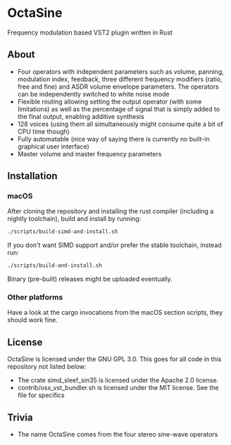 # OctaSine

Frequency modulation based VST2 plugin written in Rust

## About

* Four operators with independent parameters such as volume, panning, modulation index, feedback, three different frequency modifiers (ratio, free and fine) and ASDR volume envelope parameters. The operators can be independently switched to white noise mode
* Flexible routing allowing setting the output operator (with some limitations) as well as the percentage of signal that is simply added to the final output, enabling additive synthesis
* 128 voices (using them all simultaneously might consume quite a bit of CPU time though)
* Fully automatable (nice way of saying there is currently no built-in graphical user interface)
* Master volume and master frequency parameters

## Installation

### macOS

After cloning the repository and installing the rust compiler (including a nightly toolchain), build and install by running:

```sh
./scripts/build-simd-and-install.sh
```

If you don't want SIMD support and/or prefer the stable toolchain, instead run:

```sh
./scripts/build-and-install.sh
```

Binary (pre-built) releases might be uploaded eventually.

### Other platforms

Have a look at the cargo invocations from the macOS section scripts, they should work fine.

## License

OctaSine is licensed under the GNU GPL 3.0. This goes for all code in this
repository not listed below:

  * The crate simd_sleef_sin35 is licensed under the Apache 2.0 license.
  * contrib/osx_vst_bundler.sh is licensed under the MIT license. See the file
    for specifics

## Trivia

* The name OctaSine comes from the four stereo sine-wave operators